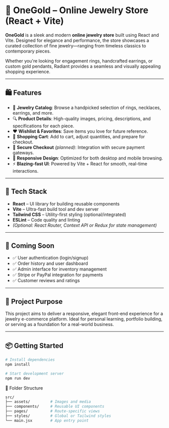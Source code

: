 # 💍 OneGold – Online Jewelry Store (React + Vite)

**OneGold** is a sleek and modern **online jewelry store** built using React and Vite. Designed for elegance and performance, the store showcases a curated collection of fine jewelry—ranging from timeless classics to contemporary pieces.

Whether you're looking for engagement rings, handcrafted earrings, or custom gold pendants, Radiant provides a seamless and visually appealing shopping experience.

---

## 🛍️ Features

- 💎 **Jewelry Catalog**: Browse a handpicked selection of rings, necklaces, earrings, and more.
- 🔍 **Product Details**: High-quality images, pricing, descriptions, and specifications for each piece.
- ❤️ **Wishlist & Favorites**: Save items you love for future reference.
- 🛒 **Shopping Cart**: Add to cart, adjust quantities, and prepare for checkout.
- 🔐 **Secure Checkout** *(planned)*: Integration with secure payment gateways.
- 📱 **Responsive Design**: Optimized for both desktop and mobile browsing.
- ⚡️ **Blazing-fast UI**: Powered by Vite + React for smooth, real-time interactions.

---

## 🔧 Tech Stack

- **React** – UI library for building reusable components
- **Vite** – Ultra-fast build tool and dev server
- **Tailwind CSS** – Utility-first styling (optional/integrated)
- **ESLint** – Code quality and linting
- *(Optional: React Router, Context API or Redux for state management)*

---

## 🚀 Coming Soon

- ✅ User authentication (login/signup)
- ✅ Order history and user dashboard
- ✅ Admin interface for inventory management
- ✅ Stripe or PayPal integration for payments
- ✅ Customer reviews and ratings

---

## 🧭 Project Purpose

This project aims to deliver a responsive, elegant front-end experience for a jewelry e-commerce platform. Ideal for personal learning, portfolio building, or serving as a foundation for a real-world business.

---

## 📦 Getting Started

```bash
# Install dependencies
npm install

# Start development server
npm run dev
```
📁 Folder Structure

```bash
src/
├── assets/         # Images and media
├── components/     # Reusable UI components
├── pages/          # Route-specific views
├── styles/         # Global or Tailwind styles
└── main.jsx        # App entry point
```
